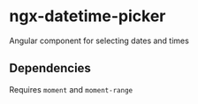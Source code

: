 # ngx-datetime-picker
Angular component for selecting dates and times

## Dependencies
Requires `moment` and `moment-range`
